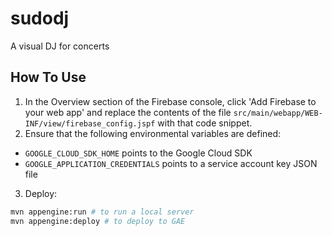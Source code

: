 # sudodj
A visual DJ for concerts

## How To Use
1. In the Overview section of the Firebase console, click 'Add Firebase to your web app' and replace the contents of the file `src/main/webapp/WEB-INF/view/firebase_config.jspf` with that code snippet.
2. Ensure that the following environmental variables are defined:
  * `GOOGLE_CLOUD_SDK_HOME` points to the Google Cloud SDK
  * `GOOGLE_APPLICATION_CREDENTIALS` points to a service account key JSON file
3. Deploy:
```sh
mvn appengine:run # to run a local server
mvn appengine:deploy # to deploy to GAE
```
